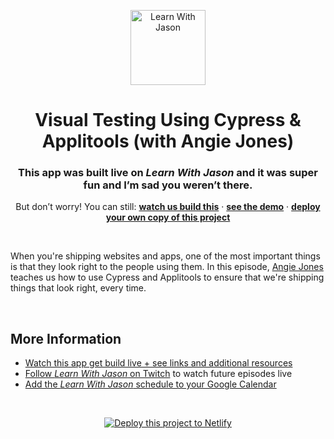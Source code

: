 <p align="center">
  <a href="https://www.learnwithjason.dev">
    <img src="https://res.cloudinary.com/jlengstorf/image/upload/q_auto,f_auto,w_240/v1579281727/lwj/learnwithjason.png" alt="Learn With Jason" width="120" />
  </a>
</p>
<h1 align="center">
  Visual Testing Using Cypress & Applitools (with Angie Jones)
</h1>
<h3 align="center">
  This app was built live on <em>Learn With Jason</em> and it was super fun and I’m sad you weren’t there.
</h3>
<p align="center">
  But don’t worry! You can still: <a href="https://www.learnwithjason.dev/visual-testing-using-cypress-and-applitools"><strong>watch us build this</strong></a> · <a href="https://visual-testing.netlify.com"><strong>see the demo</strong></a> · <a href="https://app.netlify.com/start/deploy?repository=https://github.com/jlengstorf/visual-testing&utm_source=learnwithjason&utm_medium=github&utm_campaign=devex"><strong>deploy your own copy of this project</strong></a>
</p>

&nbsp;

When you're shipping websites and apps, one of the most important things is that they look right to the people using them. In this episode, [Angie Jones](https://twitter.com/techgirl1908) teaches us how to use Cypress and Applitools to ensure that we're shipping things that look right, every time.

&nbsp;

## More Information

- [Watch this app get build live + see links and additional resources][episode]
- [Follow _Learn With Jason_ on Twitch][twitch] to watch future episodes live
- [Add the _Learn With Jason_ schedule to your Google Calendar][cal]

&nbsp;


<p align="center">
  <a href="https://app.netlify.com/start/deploy?repository=https://github.com/jlengstorf/visual-testing&utm_source=learnwithjason&utm_medium=github&utm_campaign=devex">
    <img src="https://www.netlify.com/img/deploy/button.svg" alt="Deploy this project to Netlify" />
  </a>
</p>

[episode]: https://www.learnwithjason.dev/visual-testing-using-cypress-and-applitools
[twitch]: https://jason.af/twitch
[cal]: https://jason.af/lwj/cal
